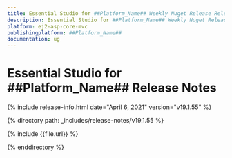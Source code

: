 ```yaml
---
title: Essential Studio for ##Platform_Name## Weekly Nuget Release Release Notes  
description: Essential Studio for ##Platform_Name## Weekly Nuget Release Release Notes  
platform: ej2-asp-core-mvc
publishingplatform: ##Platform_Name##
documentation: ug
---
```


# Essential Studio for  ##Platform_Name##  Release Notes  

{% include release-info.html date="April 6, 2021"   version="v19.1.55"  %} 

{% directory path: _includes/release-notes/v19.1.55 %}

{% include {{file.url}} %}

{% enddirectory %}
